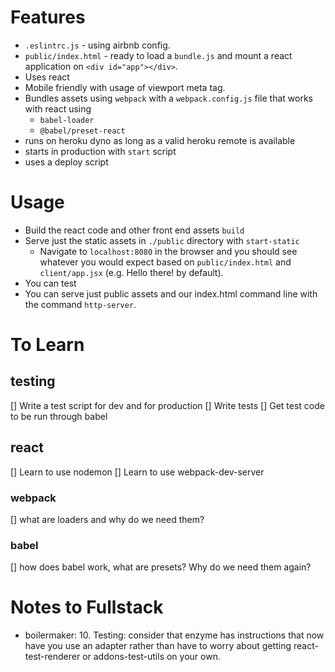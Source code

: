 # Features

* `.eslintrc.js` - using airbnb config.
* `public/index.html` - ready to load a `bundle.js` and mount a react application on `<div id="app"></div>`.
* Uses react
* Mobile friendly with usage of viewport meta tag.
* Bundles assets using `webpack` with a `webpack.config.js` file that works with react using
  * `babel-loader`
  * `@babel/preset-react`
* runs on heroku dyno as long as a valid heroku remote is available
* starts in production with `start` script
* uses a deploy script

# Usage

* Build the react code and other front end assets `build`
* Serve just the static assets in `./public` directory with `start-static`
  * Navigate to `localhost:8080` in the browser and you should see whatever you would expect based on `public/index.html` and `client/app.jsx` (e.g. Hello there! by default).
* You can test
* You can serve just public assets and our index.html command line with the command `http-server`.

# To Learn

## testing
[] Write a test script for dev and for production
[] Write tests
[] Get test code to be run through babel

## react
[] Learn to use nodemon
[] Learn to use webpack-dev-server

### webpack
[] what are loaders and why do we need them?

### babel
[] how does babel work, what are presets? Why do we need them again?

# Notes to Fullstack

* boilermaker: 10. Testing: consider that enzyme has instructions that now have you use an adapter rather than have to worry about getting react-test-renderer or addons-test-utils on your own.
